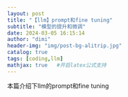 ```yaml
---
layout: post
title: "【llm】prompt和fine tuning"
subtitle: "模型的提升和微调"
date: 2024-03-05 16:15:14
author: "dimi"
header-img: "img/post-bg-alitrip.jpg"
catalog: true
tags: [coding,llm]
mathjax: true   #开启latex公式支持
---
```


本篇介绍下llm的prompt和fine tuning